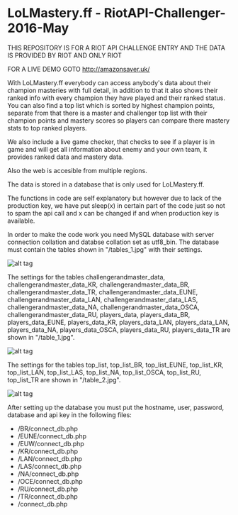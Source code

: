 # LoLMastery.ff - RiotAPI-Challenger-2016-May

THIS REPOSITORY IS FOR A RIOT API CHALLENGE ENTRY AND THE DATA IS PROVIDED BY RIOT AND ONLY RIOT

FOR A LIVE DEMO GOTO http://amazonsaver.uk/

With LoLMastery.ff everybody can access anybody's data about their champion masteries with full detail, in addition to that it also shows their ranked info with every champion they have played and their ranked status. You can also find a top list which is sorted by highest champion points, separate from that there is a master and challenger top list with their champion points and mastery scores so players can compare there mastery stats to top ranked players.

We also include a live game checker, that checks to see if a player is in game and will get all information about enemy and your own team, it provides ranked data and mastery data.

Also the web is accesible from multiple regions.

The data is stored in a database that is only used for LoLMastery.ff.

The functions in code are self explanatory but however due to lack of the production key, we have put sleep(x) in certain part of the code just so not to spam the api call and x can be changed if and when production key is available.

In order to make the code work you need MySQL database with server connection collation and databse collation set as utf8_bin. The database must contain the tables shown in "/tables_1.jpg" with their settings.

![alt tag](https://raw.githubusercontent.com/TheHHG7/RiotAPI-Challenger-2016-May/master/tables_1.jpg)

The settings for the tables challengerandmaster_data, challengerandmaster_data_KR, challengerandmaster_data_BR, challengerandmaster_data_TR, challengerandmaster_data_EUNE, challengerandmaster_data_LAN, challengerandmaster_data_LAS, challengerandmaster_data_NA, challengerandmaster_data_OSCA, challengerandmaster_data_RU, players_data, players_data_BR, players_data_EUNE, players_data_KR, players_data_LAN, players_data_LAN, players_data_NA, players_data_OSCA, players_data_RU, players_data_TR are shown in "/table_1.jpg".

![alt tag](https://raw.githubusercontent.com/TheHHG7/RiotAPI-Challenger-2016-May/master/coloumn_1.jpg)

The settings for the tables top_list, top_list_BR, top_list_EUNE, top_list_KR, top_list_LAN, top_list_LAS, top_list_NA, top_list_OSCA, top_list_RU, top_list_TR are shown in "/table_2.jpg".

![alt tag](https://raw.githubusercontent.com/TheHHG7/RiotAPI-Challenger-2016-May/master/coloumns_2.jpg)

After setting up the database you must put the hostname, user, password, database and api key in the following files:
- /BR/connect_db.php
- /EUNE/connect_db.php
- /EUW/connect_db.php
- /KR/connect_db.php
- /LAN/connect_db.php
- /LAS/connect_db.php
- /NA/connect_db.php
- /OCE/connect_db.php
- /RU/connect_db.php
- /TR/connect_db.php
- /connect_db.php

